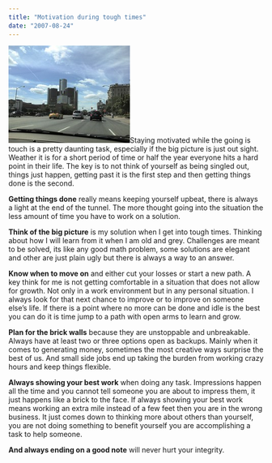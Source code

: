 ```yaml
---
title: "Motivation during tough times"
date: "2007-08-24"
---
```


[![Beautiful detroit](/images/1165217460_ba90cd6251_m.jpg)](http://www.flickr.com/photos/dorkstyle/1165217460/ "Photo Sharing")Staying motivated while the going is touch is a pretty daunting task, especially if the big picture is just out sight. Weather it is for a short period of time or half the year everyone hits a hard point in their life. The key is to not think of yourself as being singled out, things just happen, getting past it is the first step and then getting things done is the second.

**Getting things done** really means keeping yourself upbeat, there is always a light at the end of the tunnel. The more thought going into the situation the less amount of time you have to work on a solution.

**Think of the big picture** is my solution when I get into tough times. Thinking about how I will learn from it when I am old and grey. Challenges are meant to be solved, its like any good math problem, some solutions are elegant and other are just plain ugly but there is always a way to an answer.

**Know when to move on** and either cut your losses or start a new path. A key think for me is not getting comfortable in a situation that does not allow for growth. Not only in a work environment but in any personal situation. I always look for that next chance to improve or to improve on someone else’s life. If there is a point where no more can be done and idle is the best you can do it is time jump to a path with open arms to learn and grow.

**Plan for the brick walls** because they are unstoppable and unbreakable. Always have at least two or three options open as backups. Mainly when it comes to generating money, sometimes the most creative ways surprise the best of us. And small side jobs end up taking the burden from working crazy hours and keep things flexible.

**Always showing your best work** when doing any task. Impressions happen all the time and you cannot tell someone you are about to impress them, it just happens like a brick to the face. If always showing your best work means working an extra mile instead of a few feet then you are in the wrong business. It just comes down to thinking more about others than yourself, you are not doing something to benefit yourself you are accomplishing a task to help someone.

**And always ending on a good note** will never hurt your integrity.
